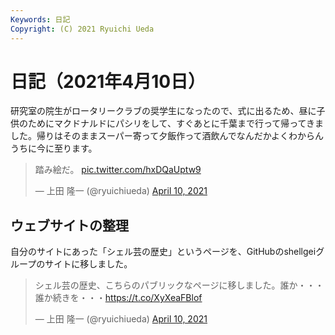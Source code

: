 ```yaml
---
Keywords: 日記
Copyright: (C) 2021 Ryuichi Ueda
---
```


# 日記（2021年4月10日）

研究室の院生がロータリークラブの奨学生になったので、式に出るため、昼に子供のためにマクドナルドにパシリをして、すぐあとに千葉まで行って帰ってきました。帰りはそのままスーパー寄って夕飯作って酒飲んでなんだかよくわからんうちに今に至ります。

<blockquote class="twitter-tweet"><p lang="ja" dir="ltr">踏み絵だ。 <a href="https://t.co/hxDQaUptw9">pic.twitter.com/hxDQaUptw9</a></p>&mdash; 上田 隆一 (@ryuichiueda) <a href="https://twitter.com/ryuichiueda/status/1380796672964395011?ref_src=twsrc%5Etfw">April 10, 2021</a></blockquote> <script async src="https://platform.twitter.com/widgets.js" charset="utf-8"></script>


## ウェブサイトの整理

自分のサイトにあった「シェル芸の歴史」というページを、GitHubのshellgeiグループのサイトに移しました。


<blockquote class="twitter-tweet"><p lang="ja" dir="ltr">シェル芸の歴史、こちらのパブリックなページに移しました。誰か・・・誰か続きを・・・<a href="https://t.co/XyXeaFBlof">https://t.co/XyXeaFBlof</a></p>&mdash; 上田 隆一 (@ryuichiueda) <a href="https://twitter.com/ryuichiueda/status/1380726279687704577?ref_src=twsrc%5Etfw">April 10, 2021</a></blockquote> <script async src="https://platform.twitter.com/widgets.js" charset="utf-8"></script>


